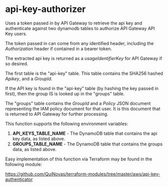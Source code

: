 # api-key-authorizer
Uses a token passed in by API Gateway to retrieve the api key and authenticate against two dynamodb tables to authorize API Gateway API Key users.

The token passed in can come from any identified header, including the *Authorization* header if contained in a bearer token.

The extracted api key is returned as a *usageIdentifierKey* for API Gateway if so desired.

The first table is the "api-key" table. This table contains the SHA256 hashed _Apikey_, and a _GroupId_.

If the API key is found in the "api-key" table (by hashing the key passed in first), then the group IS is looked up in the "groups" table.

The "groups" table contains the _GroupId_ and a _Policy_ JSON document representing the IAM policy document for that user. It is this document that is returned to API Gateway for further processing.

This function supports the following environment variables:
1. **API_KEYS_TABLE_NAME** - The DynamoDB table that contains the api key data, as listed above.
2. **GROUPS_TABLE_NAME** - The DynamoDB table that contains the groups data, as listed above.

Easy implementation of this function via Terraform may be found in the following module: 

https://github.com/QuiNovas/terraform-modules/tree/master/aws/api-key-authenticator

